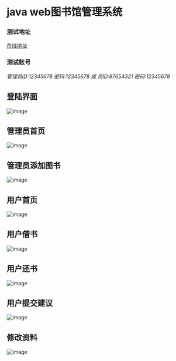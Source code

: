 # java web图书馆管理系统

 ### 测试地址
 [在线地址](http://ypjalt.cn:8080/Library/)
 ### 测试账号
 *管理员ID:12345678 密码:12345678*
 *成   员ID:87654321 密码:12345678*

## 登陆界面
![image](https://github.com/ypjalt/Library/blob/master/ScreenShot/%E7%99%BB%E9%99%86%E7%95%8C%E9%9D%A2.png)
## 管理员首页
![image](https://github.com/ypjalt/Library/blob/master/ScreenShot/%E7%AE%A1%E7%90%86%E5%91%98%E9%A6%96%E9%A1%B5.png)
## 管理员添加图书
![image](https://github.com/ypjalt/Library/blob/master/ScreenShot/%E7%AE%A1%E7%90%86%E5%91%98%E6%B7%BB%E5%8A%A0%E5%9B%BE%E4%B9%A6.png)
## 用户首页
![image](https://github.com/ypjalt/Library/blob/master/ScreenShot/%E7%94%A8%E6%88%B7%E9%A6%96%E9%A1%B5.png)
## 用户借书
![image](https://github.com/ypjalt/Library/blob/master/ScreenShot/%E7%94%A8%E6%88%B7%E5%80%9F%E4%B9%A6.png)
## 用户还书
![image](https://github.com/ypjalt/Library/blob/master/ScreenShot/%E7%94%A8%E6%88%B7%E8%BF%98%E4%B9%A6.png)
## 用户提交建议
![image](https://github.com/ypjalt/Library/blob/master/ScreenShot/%E7%94%A8%E6%88%B7%E6%8F%90%E4%BA%A4%E5%BB%BA%E8%AE%AE.png)
## 修改资料
![image](https://github.com/ypjalt/Library/blob/master/ScreenShot/%E4%BF%AE%E6%94%B9%E8%B5%84%E6%96%99.png)